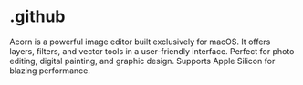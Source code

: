 # .github
Acorn is a powerful image editor built exclusively for macOS. It offers layers, filters, and vector tools in a user-friendly interface. Perfect for photo editing, digital painting, and graphic design. Supports Apple Silicon for blazing performance.
